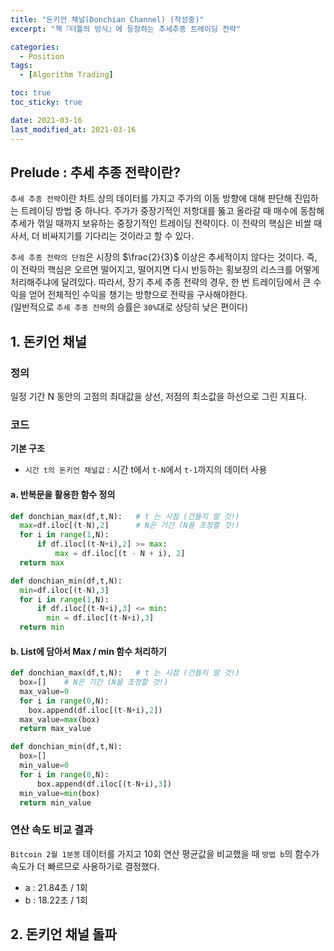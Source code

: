 ```yaml
---
title: "돈키언 채널(Donchian Channel) (작성중)"
excerpt: "책『터틀의 방식』에 등장하는 추세추종 트레이딩 전략"

categories:
  - Position
tags:
  - [Algorithm Trading]

toc: true
toc_sticky: true

date: 2021-03-16
last_modified_at: 2021-03-16
---
```


## Prelude : 추세 추종 전략이란?
`추세 추종 전략`이란 차트 상의 데이터를 가지고 주가의 이동 방향에 대해 판단해 진입하는 트레이딩 방법 중 하나다. 주가가 중장기적인 저항대를 뚫고 올라갈 때 매수에 동참해 추세가 꺾일 때까지 보유하는 중장기적인 트레이딩 전략이다. 이 전략의 핵심은 비쌀 때 사서, 더 비싸지기를 기다리는 것이라고 할 수 있다. 

`추세 추종 전략의 단점`은 시장의 $\frac{2}{3}$ 이상은 추세적이지 않다는 것이다. 즉, 이 전략의 핵심은 오르면 떨어지고, 떨어지면 다시 반등하는 횡보장의 리스크를 어떻게 처리해주냐에 달려있다. 따라서, 장기 추세 추종 전략의 경우, 한 번 트레이딩에서 큰 수익을 얻어 전체적인 수익을 챙기는 방향으로 전략을 구사해야한다.  
(일반적으로 `추세 추종 전략`의 승률은 `30%`대로 상당히 낮은 편이다)

## 1. 돈키언 채널
### 정의
일정 기간 N 동안의 고점의 최대값을 상선, 저점의 최소값을 하선으로 그린 지표다. 

### 코드
**기본 구조** 
  - `시간 t의 돈키언 채널값` : 시간 t에서 `t-N`에서 `t-1`까지의 데이터 사용

#### a. 반복문을 활용한 함수 정의
```python
def donchian_max(df,t,N):   # t 는 시점 (건들지 말 것!)
  max=df.iloc[(t-N),2]      # N은 기간 (N을 조정할 것!)
  for i in range(1,N):
      if df.iloc[(t-N+i),2] >= max:
          max = df.iloc[(t - N + i), 2]
  return max

def donchian_min(df,t,N):
  min=df.iloc[(t-N),3]
  for i in range(1,N):
      if df.iloc[(t-N+i),3] <= min:
        min = df.iloc[(t-N+i),3]
  return min
```
#### b. List에 담아서 Max / min 함수 처리하기

```python
def donchian_max(df,t,N):   # t 는 시점 (건들지 말 것!)
  box=[]    # N은 기간 (N을 조정할 것!)
  max_value=0
  for i in range(0,N):
    box.append(df.iloc[(t-N+i),2])
  max_value=max(box)
  return max_value

def donchian_min(df,t,N):
  box=[]
  min_value=0
  for i in range(0,N):
      box.append(df.iloc[(t-N+i),3])
  min_value=min(box)
  return min_value
```

### 연산 속도 비교 결과 

`Bitcoin 2월 1분봉` 데이터를 가지고 10회 연산 평균값을 비교했을 때 `방법 b`의 함수가 속도가 더 빠르므로 사용하기로 결정했다.
  - a : 21.84초 / 1회
  - b : 18.22초 / 1회


## 2. 돈키언 채널 돌파

